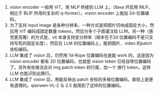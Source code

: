 1. vision encoder 一般用 ViT，用 MLP 桥接到 LLM 上。（llava 开启用 MLP，相比于 BLIP 所用的复杂的 q-former）。vision encoder 上施加 2d-位置编码。
2. 为了支持 input image 是各种分辨率，一种方式是把图片切块成固定大小，然后用 ViT 编码成固定数量 tokens，然后分多个子图灌注给 LLM。另一种（感觉更高雅）的方式是，vit 本身支持变分辨率（根本在于2d 位置编码不是只支持写死的固定长度），然后在 LLM 的位置编码上，能把图片、video 的patch 坐标编码。
3. LLM 集成了 vision 后，仍然用 1d-Rope 位置编码也是能 work 的。这是因为 vision encoder 都有 2D 位置编码，也就是 vision token 已经自带位置编码了。另外有些做法会对 img patch token 的行尾，加一个 换行 token，这样 LLM 也能识别出换行。
4. LLM 集成了 vision 后，用能反映出 patch 坐标的多维位置编码，直观上是更有道理的。qianwen-VL-2 与 2.5 就用到了这样的位置编码。
